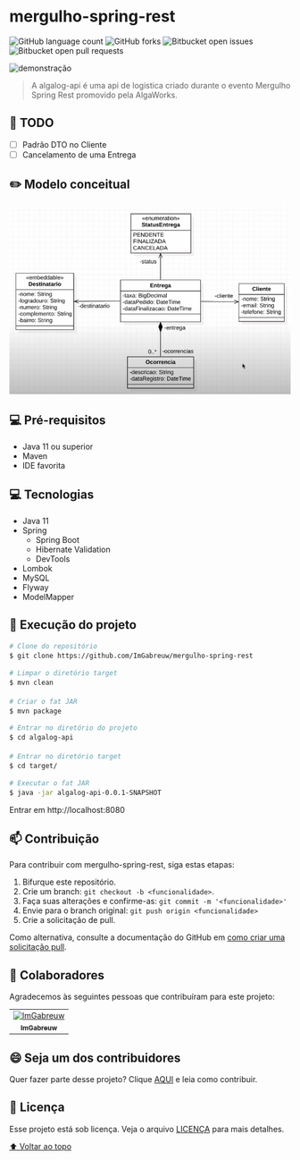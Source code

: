 # mergulho-spring-rest

![GitHub language count](https://img.shields.io/github/languages/count/ImGabreuw/mergulho-spring-rest?style=for-the-badge)
![GitHub forks](https://img.shields.io/github/forks/ImGabreuw/mergulho-spring-rest?style=for-the-badge)
![Bitbucket open issues](https://img.shields.io/bitbucket/issues/ImGabreuw/mergulho-spring-rest?style=for-the-badge)
![Bitbucket open pull requests](https://img.shields.io/bitbucket/pr-raw/ImGabreuw/mergulho-spring-rest?style=for-the-badge)

![demonstração](https://cafe.algaworks.com/wp-content/uploads/2021/04/MSR-300px.png)

> A algalog-api é uma api de logistica criado durante o evento Mergulho Spring Rest promovido pela AlgaWorks.

## 📝 TODO

- [ ] Padrão DTO no Cliente
- [ ] Cancelamento de uma Entrega 

## ✏️ Modelo conceitual

![modelo-conceitual](https://github.com/ImGabreuw/mergulho-spring-rest/blob/master/.github/modelo-conceitual.PNG)

## 💻 Pré-requisitos

* Java 11 ou superior
* Maven
* IDE favorita

## 💻 Tecnologias

* Java 11
* Spring 
  * Spring Boot
  * Hibernate Validation
  * DevTools
* Lombok
* MySQL 
* Flyway
* ModelMapper

## 🚀 Execução do projeto

```bash
# Clone do repositório
$ git clone https://github.com/ImGabreuw/mergulho-spring-rest
```

```bash
# Limpar o diretório target
$ mvn clean

# Criar o fat JAR
$ mvn package
```

```bash
# Entrar no diretório do projeto
$ cd algalog-api

# Entrar no diretório target
$ cd target/ 
```

```bash
# Executar o fat JAR
$ java -jar algalog-api-0.0.1-SNAPSHOT
```

Entrar em http://localhost:8080

## 📫 Contribuição
Para contribuir com mergulho-spring-rest, siga estas etapas:

1. Bifurque este repositório.
2. Crie um branch: `git checkout -b <funcionalidade>`.
3. Faça suas alterações e confirme-as: `git commit -m '<funcionalidade>'`
4. Envie para o branch original: `git push origin <funcionalidade>`
5. Crie a solicitação de pull.

Como alternativa, consulte a documentação do GitHub em [como criar uma solicitação pull](https://help.github.com/en/github/collaborating-with-issues-and-pull-requests/creating-a-pull-request).

## 🤝 Colaboradores

Agradecemos às seguintes pessoas que contribuíram para este projeto:

<table>
  <tr>
    <td align="center">
      <a href="https://github.com/ImGabreuw">
        <img src="https://avatars.githubusercontent.com/u/60116449?v=4" width="100px;" alt="ImGabreuw"/><br>
        <sub>
          <b>ImGabreuw</b>
        </sub>
      </a>
    </td>
  </tr>
</table>


## 😄 Seja um dos contribuidores<br>

Quer fazer parte desse projeto? Clique [AQUI](CONTRIBUTING.md) e leia como contribuir.

## 📝 Licença

Esse projeto está sob licença. Veja o arquivo [LICENÇA](LICENSE.md) para mais detalhes.

[⬆ Voltar ao topo](#mergulho-spring-rest)<br>
